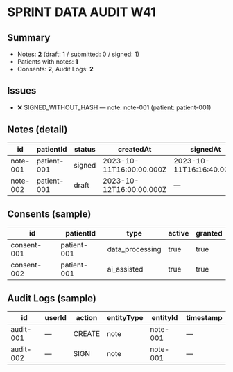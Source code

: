 # SPRINT DATA AUDIT W41

## Summary
- Notes: **2**  (draft: 1 / submitted: 0 / signed: 1)
- Patients with notes: **1**
- Consents: **2**, Audit Logs: **2**

## Issues
- ❌ SIGNED_WITHOUT_HASH — note: note-001 (patient: patient-001)

## Notes (detail)
| id | patientId | status | createdAt | signedAt | hash |
|---|---|---|---|---|---|
| note-001 | patient-001 | signed | 2023-10-11T16:00:00.000Z | 2023-10-11T16:16:40.000Z | — |
| note-002 | patient-001 | draft | 2023-10-12T16:00:00.000Z | — | — |

## Consents (sample)
| id | patientId | type | active | granted |
|---|---|---|---|---|
| consent-001 | patient-001 | data_processing | true | true |
| consent-002 | patient-001 | ai_assisted | true | true |

## Audit Logs (sample)
| id | userId | action | entityType | entityId | timestamp |
|---|---|---|---|---|---|
| audit-001 | — | CREATE | note | note-001 | — |
| audit-002 | — | SIGN | note | note-001 | — |
